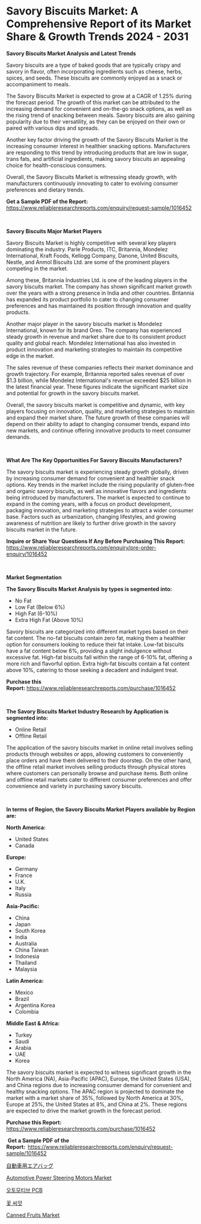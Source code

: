<p><h1>Savory Biscuits Market: A Comprehensive Report of its Market Share & Growth Trends 2024 - 2031</h1></p><p><strong>Savory Biscuits Market Analysis and Latest Trends</strong></p>
<p><p>Savory biscuits are a type of baked goods that are typically crispy and savory in flavor, often incorporating ingredients such as cheese, herbs, spices, and seeds. These biscuits are commonly enjoyed as a snack or accompaniment to meals.</p><p>The Savory Biscuits Market is expected to grow at a CAGR of 1.25% during the forecast period. The growth of this market can be attributed to the increasing demand for convenient and on-the-go snack options, as well as the rising trend of snacking between meals. Savory biscuits are also gaining popularity due to their versatility, as they can be enjoyed on their own or paired with various dips and spreads.</p><p>Another key factor driving the growth of the Savory Biscuits Market is the increasing consumer interest in healthier snacking options. Manufacturers are responding to this trend by introducing products that are low in sugar, trans fats, and artificial ingredients, making savory biscuits an appealing choice for health-conscious consumers.</p><p>Overall, the Savory Biscuits Market is witnessing steady growth, with manufacturers continuously innovating to cater to evolving consumer preferences and dietary trends.</p></p>
<p><strong>Get a Sample PDF of the Report:&nbsp;</strong> <a href="https://www.reliableresearchreports.com/enquiry/request-sample/1016452">https://www.reliableresearchreports.com/enquiry/request-sample/1016452</a></p>
<p>&nbsp;</p>
<p><strong>Savory Biscuits Major Market Players</strong></p>
<p><p>Savory Biscuits Market is highly competitive with several key players dominating the industry. Parle Products, ITC, Britannia, Mondelez International, Kraft Foods, Kellogg Company, Danone, United Biscuits, Nestle, and Anmol Biscuits Ltd. are some of the prominent players competing in the market. </p><p>Among these, Britannia Industries Ltd. is one of the leading players in the savory biscuits market. The company has shown significant market growth over the years with a strong presence in India and other countries. Britannia has expanded its product portfolio to cater to changing consumer preferences and has maintained its position through innovation and quality products.</p><p>Another major player in the savory biscuits market is Mondelez International, known for its brand Oreo. The company has experienced steady growth in revenue and market share due to its consistent product quality and global reach. Mondelez International has also invested in product innovation and marketing strategies to maintain its competitive edge in the market.</p><p>The sales revenue of these companies reflects their market dominance and growth trajectory. For example, Britannia reported sales revenue of over $1.3 billion, while Mondelez International's revenue exceeded $25 billion in the latest financial year. These figures indicate the significant market size and potential for growth in the savory biscuits market.</p><p>Overall, the savory biscuits market is competitive and dynamic, with key players focusing on innovation, quality, and marketing strategies to maintain and expand their market share. The future growth of these companies will depend on their ability to adapt to changing consumer trends, expand into new markets, and continue offering innovative products to meet consumer demands.</p></p>
<p>&nbsp;</p>
<p><strong>What Are The Key Opportunities For Savory Biscuits Manufacturers?</strong></p>
<p><p>The savory biscuits market is experiencing steady growth globally, driven by increasing consumer demand for convenient and healthier snack options. Key trends in the market include the rising popularity of gluten-free and organic savory biscuits, as well as innovative flavors and ingredients being introduced by manufacturers. The market is expected to continue to expand in the coming years, with a focus on product development, packaging innovation, and marketing strategies to attract a wider consumer base. Factors such as urbanization, changing lifestyles, and growing awareness of nutrition are likely to further drive growth in the savory biscuits market in the future.</p></p>
<p><strong>Inquire or Share Your Questions If Any Before Purchasing This Report:</strong> <a href="https://www.reliableresearchreports.com/enquiry/pre-order-enquiry/1016452">https://www.reliableresearchreports.com/enquiry/pre-order-enquiry/1016452</a></p>
<p>&nbsp;</p>
<p><strong>Market Segmentation</strong></p>
<p><strong>The Savory Biscuits Market Analysis by types is segmented into:</strong></p>
<p><ul><li>No Fat</li><li>Low Fat (Below 6%)</li><li>High Fat (6-10%)</li><li>Extra High Fat (Above 10%)</li></ul></p>
<p><p>Savory biscuits are categorized into different market types based on their fat content. The no-fat biscuits contain zero fat, making them a healthier option for consumers looking to reduce their fat intake. Low-fat biscuits have a fat content below 6%, providing a slight indulgence without excessive fat. High-fat biscuits fall within the range of 6-10% fat, offering a more rich and flavorful option. Extra high-fat biscuits contain a fat content above 10%, catering to those seeking a decadent and indulgent treat.</p></p>
<p><strong>Purchase this Report:&nbsp;</strong><a href="https://www.reliableresearchreports.com/purchase/1016452">https://www.reliableresearchreports.com/purchase/1016452</a></p>
<p>&nbsp;</p>
<p><strong>The Savory Biscuits Market Industry Research by Application is segmented into:</strong></p>
<p><ul><li>Online Retail</li><li>Offline Retail</li></ul></p>
<p><p>The application of the savory biscuits market in online retail involves selling products through websites or apps, allowing customers to conveniently place orders and have them delivered to their doorstep. On the other hand, the offline retail market involves selling products through physical stores where customers can personally browse and purchase items. Both online and offline retail markets cater to different consumer preferences and offer convenience and variety in purchasing savory biscuits.</p></p>
<p>&nbsp;</p>
<p><strong>In terms of Region, the Savory Biscuits Market Players available by Region are:</strong></p>
<p>
    <p> <strong> North America: </strong>
        <ul>
            <li>United States</li>
            <li>Canada</li>
        </ul>
        </p> 
    <p> <strong> Europe: </strong>
        <ul>
            <li>Germany</li>
            <li>France</li>
            <li>U.K.</li>
            <li>Italy</li>
            <li>Russia</li>
        </ul>
        </p> 
    <p> <strong> Asia-Pacific: </strong>
        <ul>
            <li>China</li>
            <li>Japan</li>
            <li>South Korea</li>
            <li>India</li>
            <li>Australia</li>
            <li>China Taiwan</li>
            <li>Indonesia</li>
            <li>Thailand</li>
            <li>Malaysia</li>
        </ul>
        </p> 
    <p> <strong> Latin America: </strong>
        <ul>
            <li>Mexico</li>
            <li>Brazil</li>
            <li>Argentina Korea</li>
            <li>Colombia</li>
        </ul>
        </p> 
    <p> <strong> Middle East & Africa: </strong>
        <ul>
            <li>Turkey</li>
            <li>Saudi</li>
            <li>Arabia</li>
            <li>UAE</li>
            <li>Korea</li>
        </ul>
    </p>
    </p>
<p><p>The savory biscuits market is expected to witness significant growth in the North America (NA), Asia-Pacific (APAC), Europe, the United States (USA), and China regions due to increasing consumer demand for convenient and healthy snacking options. The APAC region is projected to dominate the market with a market share of 35%, followed by North America at 30%, Europe at 25%, the United States at 8%, and China at 2%. These regions are expected to drive the market growth in the forecast period.</p></p>
<p><strong>Purchase this Report: </strong><a href="https://www.reliableresearchreports.com/purchase/1016452">https://www.reliableresearchreports.com/purchase/1016452</a></p>
<p>&nbsp;<strong>Get a Sample PDF of the Report:&nbsp;&nbsp;</strong><a href="https://www.reliableresearchreports.com/enquiry/request-sample/1016452">https://www.reliableresearchreports.com/enquiry/request-sample/1016452</a></p>
<p><strong></strong></p>
<p><p><a href="https://github.com/hilmi-2a/Market-Research-Report-List-1/blob/main/597160217331.md">自動車用エアバッグ</a></p><p><a href="https://issuu.com/reportprime-2/docs/automotive-power-steering-motors-market-size-2030.">Automotive Power Steering Motors Market</a></p><p><a href="https://github.com/BrettWeberrt8767765/Market-Research-Report-List-1/blob/main/318450116022.md">오토모티브 PCB</a></p><p><a href="https://github.com/nuekbpymrrz5/Market-Research-Report-List-1/blob/main/114704716021.md">꽃 씨앗</a></p><p><a href="https://github.com/brenzgnarento/Market-Research-Report-List-1/blob/main/canned-fruits-market.md">Canned Fruits Market</a></p></p>